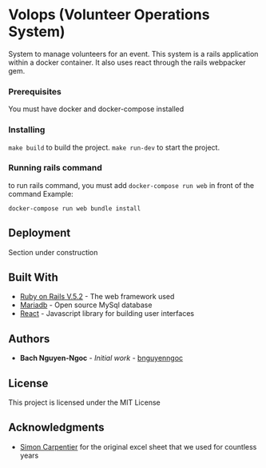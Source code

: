 # Volops (Volunteer Operations System)

System to manage volunteers for an event. This system is a rails application within a docker container. It also uses react through the rails webpacker gem. 

### Prerequisites

You must have docker and docker-compose installed

### Installing

```make build``` to build the project. ```make run-dev``` to start the project.

### Running rails command

to run rails command, you must add ```docker-compose run web``` in front of the command
Example:
```
docker-compose run web bundle install
```

## Deployment

Section under construction

## Built With

* [Ruby on Rails V.5.2](https://rubyonrails.org/) - The web framework used
* [Mariadb](https://mariadb.org/) - Open source MySql database
* [React](https://reactjs.org/) - Javascript library for building user interfaces



## Authors

* **Bach Nguyen-Ngoc** - *Initial work* - [bnguyenngoc](https://github.com/bnguyenngoc)

## License

This project is licensed under the MIT License

## Acknowledgments

* [Simon Carpentier](https://github.com/scarpentier) for the original excel sheet that we used for countless years
